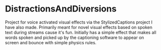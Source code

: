 # DistractionsAndDiversions
Project for voice activated visual effects via the StylizedCaptions project I have also made. Primarily meant for novel visual effects based on spoken text during streams cause it's fun. Initially has a simple effect that makes all words spoken and picked up by the captioning software to appear on screen and bounce with simple physics rules. 
